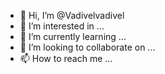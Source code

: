 - 👋 Hi, I’m @Vadivelvadivel
- 👀 I’m interested in ...
- 🌱 I’m currently learning ...
- 💞️ I’m looking to collaborate on ...
- 📫 How to reach me ...

<!---
Vadivelvadivel/Vadivelvadivel is a ✨ special ✨ repository because its `README.md` (this file) appears on your GitHub profile.
You can click the Preview link to take a look at your changes.
--->

